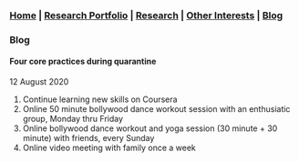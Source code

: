 ### [Home](README.md) | [Research Portfolio](/research.md) | [Research](research_projects.md) | [Other Interests](other_interests.md) | [Blog](blog.md) 

### Blog

#### Four core practices during quarantine 
12 August 2020

1. Continue learning new skills on Coursera 
2. Online 50 minute bollywood dance workout session with an enthusiatic group, Monday thru Friday
3. Online bollywood dance workout and yoga session (30 minute + 30 minute) with friends, every Sunday
4. Online video meeting with family once a week


